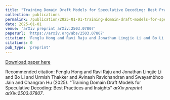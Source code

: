 ```yaml
---
title: "Training Domain Draft Models for Speculative Decoding: Best Practices and Insights"
collection: publications
permalink: /publication/2025-01-01-training-domain-draft-models-for-speculative-decod
date: 2025-01-01
venue: 'arXiv preprint arXiv:2503.07807'
paperurl: 'https://arxiv.org/abs/2503.07807'
citation: 'Fenglu Hong and Ravi Raju and Jonathan Lingjie Li and Bo Li and Urmish Thakker and Avinash Ravichandran and Swayambhoo Jain and Changran Hu (2025). &quot;Training Domain Draft Models for Speculative Decoding: Best Practices and Insights&quot; <i>arXiv preprint arXiv:2503.07807</i>.'
citations: 0
pub_type: 'preprint'
---
```


<a href='https://arxiv.org/abs/2503.07807'>Download paper here</a>

Recommended citation: Fenglu Hong and Ravi Raju and Jonathan Lingjie Li and Bo Li and Urmish Thakker and Avinash Ravichandran and Swayambhoo Jain and Changran Hu (2025). "Training Domain Draft Models for Speculative Decoding: Best Practices and Insights" <i>arXiv preprint arXiv:2503.07807</i>.